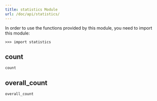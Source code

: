 ```yaml
---
title: statistics Module
url: /doc/api/statistics/
---
```




In order to use the functions provided by this module, you need to import this module:

```kalk
>>> import statistics
```

## count

`count`


## overall_count

`overall_count`


